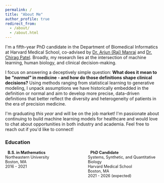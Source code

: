 ```yaml
---
permalink: /
title: "About Me"
author_profile: true
redirect_from: 
  - /about/
  - /about.html
---
```


I'm a fifth-year PhD candidate in the Department of Biomedical Informatics at Harvard Medical School, co-advised by [Dr. Arjun (Raj) Manrai](https://dbmi.hms.harvard.edu/people/arjun-raj-manrai) and [Dr. Chirag Patel](https://dbmi.hms.harvard.edu/people/chirag-patel). Broadly, my research lies at the intersection of machine learning, human biology, and clinical decision-making.

I focus on answering a deceptively simple question: **What does it mean to be *"normal"* in medicine - and how do those definitions shape clinical decisions?** Using methods ranging from statistical learning to generative modeling, I unpack assumptions we have historically embedded in the definition or normal and aim to develop more precise, data-driven definitions that better reflect the diversity and heterogeneity of patients in the era of precision medicine.

I'm graduating *this year* and will be on the job market! I'm passionate about continuing to build machine learning models for healthcare and would love to chat about opportunities in both industry and academia. Feel free to reach out if you'd like to connect!

### Education

<div style="display: flex; gap: 30px; font-size: 0.9em;">
  <div style="flex: 1;">
    <strong><i class="fas fa-graduation-cap" style="margin-right: 8px; color: #2c3e50;"></i>B.S. in Mathematics</strong><br>
    Northeastern University<br>
    Boston, MA<br>
    2016 - 2021
  </div>
  
  <div style="flex: 1;">
    <strong><i class="fas fa-graduation-cap" style="margin-right: 8px; color: #2c3e50;"></i>PhD Candidate</strong><br>
    Systems, Synthetic, and Quantitative Biology<br>
    Harvard Medical School<br>
    Boston, MA<br>
    2021 - 2026 (expected)
  </div>
</div>
